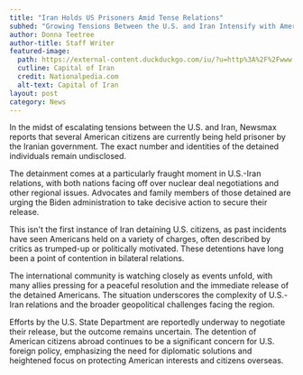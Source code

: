 ```yaml
---
title: "Iran Holds US Prisoners Amid Tense Relations"
subhed: "Growing Tensions Between the U.S. and Iran Intensify with Americans Detained"
author: Donna Teetree
author-title: Staff Writer
featured-image: 
  path: https://external-content.duckduckgo.com/iu/?u=http%3A%2F%2Fwww.nationalpedia.com%2Fwp-content%2Fuploads%2F2017%2F06%2FTehran-The-Capital-of-Iran-1-1024x687.png&f=1&nofb=1&ipt=9120a64ae05cced4c9c42da803d5786c7c074c2328ef41f1d754721ccc341ba5&ipo=images
  cutline: Capital of Iran
  credit: Nationalpedia.com
  alt-text: Capital of Iran
layout: post
category: News
---
```


In the midst of escalating tensions between the U.S. and Iran, Newsmax reports that several American citizens are currently being held prisoner by the Iranian government. The exact number and identities of the detained individuals remain undisclosed.

The detainment comes at a particularly fraught moment in U.S.-Iran relations, with both nations facing off over nuclear deal negotiations and other regional issues. Advocates and family members of those detained are urging the Biden administration to take decisive action to secure their release.

This isn't the first instance of Iran detaining U.S. citizens, as past incidents have seen Americans held on a variety of charges, often described by critics as trumped-up or politically motivated. These detentions have long been a point of contention in bilateral relations.

The international community is watching closely as events unfold, with many allies pressing for a peaceful resolution and the immediate release of the detained Americans. The situation underscores the complexity of U.S.-Iran relations and the broader geopolitical challenges facing the region.

Efforts by the U.S. State Department are reportedly underway to negotiate their release, but the outcome remains uncertain. The detention of American citizens abroad continues to be a significant concern for U.S. foreign policy, emphasizing the need for diplomatic solutions and heightened focus on protecting American interests and citizens overseas.

